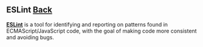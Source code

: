 ## ESLint [Back](./../Framework.md)

[**ESLint**](http://eslint.org/) is a tool for identifying and reporting on patterns found in ECMAScript/JavaScript code, with the goal of making code more consistent and avoiding bugs. 
